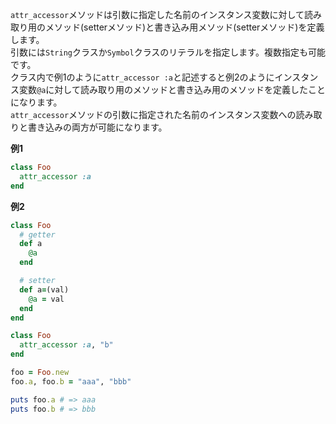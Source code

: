 `attr_accessor`メソッドは引数に指定した名前のインスタンス変数に対して読み取り用のメソッド(setterメソッド)と書き込み用メソッド(setterメソッド)を定義します。  
引数には`String`クラスか`Symbol`クラスのリテラルを指定します。複数指定も可能です。  
クラス内で例1のように`attr_accessor :a`と記述すると例2のようにインスタンス変数`@a`に対して読み取り用のメソッドと書き込み用のメソッドを定義したことになります。  
`attr_accessor`メソッドの引数に指定された名前のインスタンス変数への読み取りと書き込みの両方が可能になります。

**例1**

```ruby
class Foo
  attr_accessor :a
end
```

**例2**
```ruby
class Foo
  # getter
  def a
    @a
  end

  # setter
  def a=(val)
    @a = val
  end
end
```

```ruby
class Foo
  attr_accessor :a, "b"
end

foo = Foo.new
foo.a, foo.b = "aaa", "bbb"

puts foo.a # => aaa
puts foo.b # => bbb
```